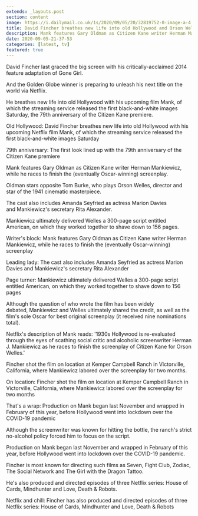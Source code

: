 ```yaml
---
extends: _layouts.post
section: content
image: https://i.dailymail.co.uk/1s/2020/09/05/20/32819752-0-image-a-4_1599335112671.jpg 
title: David Fincher breathes new life into old Hollywood and Orson Welles in first images from Mank 
description: Mank features Gary Oldman as Citizen Kane writer Herman Mankiewicz, while he races to finish the (eventually Oscar-winning) screenplay for Orson Welles, played by Tom Burke. 
date: 2020-09-05-21-37-53 
categories: [latest, tv] 
featured: true 
--- 
```

David Fincher last graced the big screen with his critically-acclaimed 2014 feature adaptation of Gone Girl.

And the Golden Globe winner is preparing to unleash his next title on the world via Netflix.

He breathes new life into old Hollywood with his upcoming film Mank, of which the streaming service released the first black-and-white images Saturday, the 79th anniversary of the Citizen Kane premiere.

Old Hollywood: David Fincher breathes new life into old Hollywood with his upcoming Netflix film Mank, of which the streaming service released the first black-and-white images Saturday

79th anniversary: The first look lined up with the 79th anniversary of the Citizen Kane premiere

Mank features Gary Oldman as Citizen Kane writer Herman Mankiewicz, while he races to finish the (eventually Oscar-winning) screenplay.

Oldman stars opposite Tom Burke, who plays Orson Welles, director and star of the 1941 cinematic masterpiece.

The cast also includes Amanda Seyfried as actress Marion Davies and Mankiewicz's secretary Rita Alexander.

Mankiewicz ultimately delivered Welles a 300-page script entitled American, on which they worked together to shave down to 156 pages.

Writer's block: Mank features Gary Oldman as Citizen Kane writer Herman Mankiewicz, while he races to finish the (eventually Oscar-winning) screenplay

Leading lady: The cast also includes Amanda Seyfried as actress Marion Davies and Mankiewicz's secretary Rita Alexander

Page turner: Mankiewicz ultimately delivered Welles a 300-page script entitled American, on which they worked together to shave down to 156 pages

Although the question of who wrote the film has been widely debated, Mankiewicz and Welles ultimately shared the credit, as well as the film's sole Oscar for best original screenplay (it received nine nominations total). 

Netflix's description of Mank reads: '1930s Hollywood is re-evaluated through the eyes of scathing social critic and alcoholic screenwriter Herman J. Mankiewicz as he races to finish the screenplay of Citizen Kane for Orson Welles.' 

Fincher shot the film on location at Kemper Campbell Ranch in Victorville, California, where Mankiewicz labored over the screenplay for two months.

On location: Fincher shot the film on location at Kemper Campbell Ranch in Victorville, California, where Mankiewicz labored over the screenplay for two months

That's a wrap: Production on Mank began last November and wrapped in February of this year, before Hollywood went into lockdown over the COVID-19 pandemic

Although the screenwriter was known for hitting the bottle, the ranch's strict no-alcohol policy forced him to focus on the script. 

Production on Mank began last November and wrapped in February of this year, before Hollywood went into lockdown over the COVID-19 pandemic.   

Fincher is most known for directing such films as Seven, Fight Club, Zodiac, The Social Network and The Girl with the Dragon Tattoo. 

He's also produced and directed episodes of three Netflix series: House of Cards, Mindhunter and Love, Death & Robots.

Netflix and chill: Fincher has also produced and directed episodes of three Netflix series: House of Cards, Mindhunter and Love, Death & Robots

